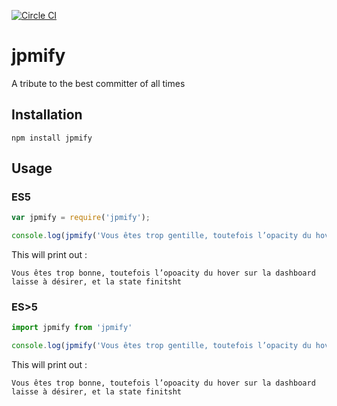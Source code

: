 [![Circle CI](https://circleci.com/gh/windkomo/jpmify.svg?style=svg)](https://circleci.com/gh/windkomo/jpmify)

# jpmify
A tribute to the best committer of all times

## Installation

```
npm install jpmify
```

## Usage

### ES5

```javascript
var jpmify = require('jpmify');

console.log(jpmify('Vous êtes trop gentille, toutefois l’opacity du hover sur le dashboard laisse à désirer, et le state finished'));
```

This will print out :

```
Vous êtes trop bonne, toutefois l’opoacity du hover sur la dashboard laisse à désirer, et la state finitsht
```

### ES>5

```javascript
import jpmify from 'jpmify'

console.log(jpmify('Vous êtes trop gentille, toutefois l’opacity du hover sur le dashboard laisse à désirer, et le state finished'));
```

This will print out :

```
Vous êtes trop bonne, toutefois l’opoacity du hover sur la dashboard laisse à désirer, et la state finitsht
```
